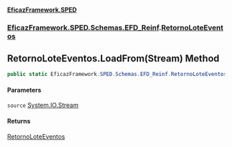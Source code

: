 #### [EficazFramework.SPED](EficazFrameworkSPED.md 'EficazFramework SPED')
### [EficazFramework.SPED.Schemas.EFD_Reinf](EficazFramework.SPED.Schemas.EFD_Reinf.md 'EficazFramework.SPED.Schemas.EFD_Reinf').[RetornoLoteEventos](EficazFramework.SPED.Schemas.EFD_Reinf/RetornoLoteEventos.md 'EficazFramework.SPED.Schemas.EFD_Reinf.RetornoLoteEventos')

## RetornoLoteEventos.LoadFrom(Stream) Method

```csharp
public static EficazFramework.SPED.Schemas.EFD_Reinf.RetornoLoteEventos LoadFrom(System.IO.Stream source);
```
#### Parameters

<a name='EficazFramework.SPED.Schemas.EFD_Reinf.RetornoLoteEventos.LoadFrom(System.IO.Stream).source'></a>

`source` [System.IO.Stream](https://docs.microsoft.com/en-us/dotnet/api/System.IO.Stream 'System.IO.Stream')

#### Returns
[RetornoLoteEventos](EficazFramework.SPED.Schemas.EFD_Reinf/RetornoLoteEventos.md 'EficazFramework.SPED.Schemas.EFD_Reinf.RetornoLoteEventos')